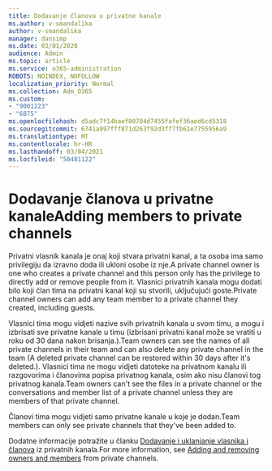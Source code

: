 ```yaml
---
title: Dodavanje članova u privatne kanale
ms.author: v-smandalika
author: v-smandalika
manager: dansimp
ms.date: 03/01/2020
audience: Admin
ms.topic: article
ms.service: o365-administration
ROBOTS: NOINDEX, NOFOLLOW
localization_priority: Normal
ms.collection: Adm_O365
ms.custom:
- "9001223"
- "6875"
ms.openlocfilehash: d5adc7f14baef80704d7455fafef36aed6cd5318
ms.sourcegitcommit: 6741a997fff871d263f92d3ff7fb61e7755956a9
ms.translationtype: MT
ms.contentlocale: hr-HR
ms.lasthandoff: 03/04/2021
ms.locfileid: "50481122"
---
```

# <a name="adding-members-to-private-channels"></a><span data-ttu-id="841da-102">Dodavanje članova u privatne kanale</span><span class="sxs-lookup"><span data-stu-id="841da-102">Adding members to private channels</span></span>

<span data-ttu-id="841da-103">Privatni vlasnik kanala je onaj koji stvara privatni kanal, a ta osoba ima samo privilegiju da izravno doda ili ukloni osobe iz nje.</span><span class="sxs-lookup"><span data-stu-id="841da-103">A private channel owner is one who creates a private channel and this person only has the privilege to directly add or remove people from it.</span></span> <span data-ttu-id="841da-104">Vlasnici privatnih kanala mogu dodati bilo koji član tima na privatni kanal koji su stvorili, uključujući goste.</span><span class="sxs-lookup"><span data-stu-id="841da-104">Private channel owners can add any team member to a private channel they created, including guests.</span></span>

<span data-ttu-id="841da-105">Vlasnici tima mogu vidjeti nazive svih privatnih kanala u svom timu, a mogu i izbrisati sve privatne kanale u timu (izbrisani privatni kanal može se vratiti u roku od 30 dana nakon brisanja.).</span><span class="sxs-lookup"><span data-stu-id="841da-105">Team owners can see the names of all private channels in their team and can also delete any private channel in the team (A deleted private channel can be restored within 30 days after it's deleted.).</span></span> <span data-ttu-id="841da-106">Vlasnici tima ne mogu vidjeti datoteke na privatnom kanalu ili razgovorima i članovima popisa privatnog kanala, osim ako nisu članovi tog privatnog kanala.</span><span class="sxs-lookup"><span data-stu-id="841da-106">Team owners can't see the files in a private channel or the conversations and member list of a private channel unless they are members of that private channel.</span></span>

<span data-ttu-id="841da-107">Članovi tima mogu vidjeti samo privatne kanale u koje je dodan.</span><span class="sxs-lookup"><span data-stu-id="841da-107">Team members can only see private channels that they've been added to.</span></span>

<span data-ttu-id="841da-108">Dodatne informacije potražite u članku [Dodavanje i uklanjanje vlasnika i članova](https://docs.microsoft.com/MicrosoftTeams/private-channels#adding-and-removing-owners-and-members) iz privatnih kanala.</span><span class="sxs-lookup"><span data-stu-id="841da-108">For more information, see [Adding and removing owners and members](https://docs.microsoft.com/MicrosoftTeams/private-channels#adding-and-removing-owners-and-members) from private channels.</span></span>
